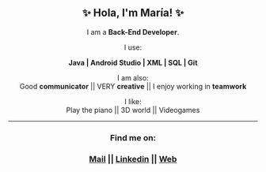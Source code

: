 <h2 align="center">✨ Hola, I'm María! ✨</h2>

<p align="center">I am a <b>Back-End Developer</b>.</p>

<p align="center">I use:</p>

<div align="center">

<b>Java | Android Studio | XML | SQL | Git</b></div>
<p align="center"></p>
<p align="center" margin-top="24px">I am also:<br>
Good <b>communicator</b>  || VERY <b>creative</b>  || I enjoy working in <b>teamwork</b></p>

<p align="center">I like:<br>
Play the piano || 3D world || Videogames</p>

<p align="center"></p>

<hr>
<h3 align="center">Find me on:<h3>
<p align="center"><a href="mailto:maria6arciaperez@gmail.com">Mail</a>  || 
<a href="https://www.linkedin.com/in/mar%C3%ADa-garc%C3%ADa-p%C3%A9rez-89296b172/">Linkedin</a>  || 
<a href="https://maria6arciaperez.wordpress.com/">Web</a></p>
